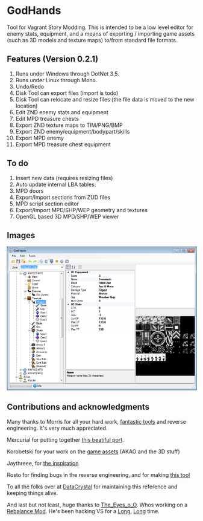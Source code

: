 # GodHands
Tool for Vagrant Story Modding. This is intended to be a low level editor for enemy stats, equipment, and a means of exporting / importing game assets (such as 3D models and texture maps) to/from standard file formats.

## Features (Version 0.2.1)
1. Runs under Windows through DotNet 3.5.
2. Runs under Linux through Mono.
3. Undo/Redo
4. Disk Tool can export files (import is todo)
5. Disk Tool can relocate and resize files (the file data is moved to the new location)
6. Edit ZND enemy stats and equipment
7. Edit MPD treasure chests
8. Export ZND texture maps to TIM/PNG/BMP
9. Export ZND enemy/equipment/bodypart/skills
10. Export MPD enemy
11. Export MPD treasure chest equipment

## To do
1. Insert new data (requires resizing files)
2. Auto update internal LBA tables.
3. MPD doors
4. Export/Import sections from ZUD files
5. MPD script section editor
6. Export/Import MPD/SHP/WEP geometry and textures
7. OpenGL based 3D MPD/SHP/WEP viewer

## Images
![V0-2-0](https://github.com/collinsmichael/GodHands/blob/master/Releases/Images/GodHands-0-2-0.png?raw=true)

## Contributions and acknowledgments
Many thanks to Morris for all your hard work, [fantastic tools](https://github.com/morris/vstools) and reverse engineering. It's very much appreciated.

Mercurial for putting together [this beatiful port](https://github.com/MercurialForge/VSViewer).


Korobetski for your work on the [game assets](https://github.com/korobetski/Vagrant-Story-Unity-Parser) (AKAO and the 3D stuff)

Jaythreee, for [the inspiration](https://github.com/jaythreee/VSStatsEditor)

Rosto for finding bugs in the reverse engineering, and for making [this tool](https://github.com/Rosto75/vstrack)

To all the folks over at [DataCrystal](https://datacrystal.romhacking.net/wiki/Vagrant_Story) for maintaining this reference and keeping things alive.

And last but not least, huge thanks to [The_Eyes_o_O](https://www.youtube.com/channel/UCJFE6qILY4xBhQk78yMBIog). Whos working on a [Rebalance Mod](https://vszenith.wordpress.com/). He's been hacking VS for a [Long](http://ngplus.net/index.php?/forums/topic/175-vagrant-story-rebalance-mod/&), [Long](https://gamefaqs.gamespot.com/boards/914326-vagrant-story/76794893) time.
